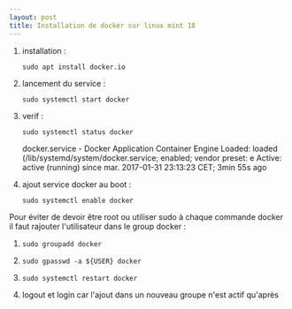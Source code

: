 ```yaml
--- 
layout: post
title: Installation de docker sur linux mint 18
--- 
```




1. installation :

    `sudo apt install docker.io`

2. lancement du service :

    `sudo systemctl start docker`

3. verif :

    `sudo systemctl status docker`

    docker.service - Docker Application Container Engine
       Loaded: loaded (/lib/systemd/system/docker.service; enabled; vendor preset: e
       Active: active (running) since mar. 2017-01-31 23:13:23 CET; 3min 55s ago

4. ajout service docker au boot :

    `sudo systemctl enable docker`
    
    
Pour éviter de devoir être root ou utiliser sudo à chaque commande docker il faut rajouter l'utilisateur dans le group docker :

1. `sudo groupadd docker`

2. `sudo gpasswd -a ${USER} docker`

3. `sudo systemctl restart docker`

4. logout et login car l'ajout dans un nouveau groupe n'est actif qu'après

 
 
